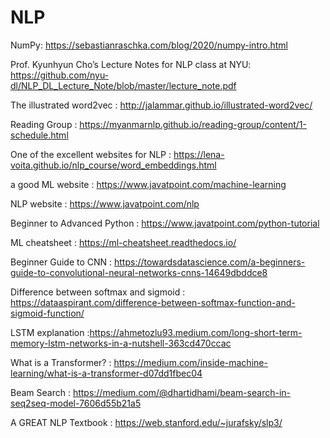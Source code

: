 # NLP
NumPy: https://sebastianraschka.com/blog/2020/numpy-intro.html

Prof. Kyunhyun Cho’s Lecture Notes for NLP class at NYU: https://github.com/nyu-dl/NLP_DL_Lecture_Note/blob/master/lecture_note.pdf

The illustrated word2vec : http://jalammar.github.io/illustrated-word2vec/

Reading Group : https://myanmarnlp.github.io/reading-group/content/1-schedule.html

One of the excellent websites for NLP : https://lena-voita.github.io/nlp_course/word_embeddings.html

a good ML website : https://www.javatpoint.com/machine-learning

NLP website : https://www.javatpoint.com/nlp

Beginner to Advanced Python : https://www.javatpoint.com/python-tutorial

ML cheatsheet : https://ml-cheatsheet.readthedocs.io/

Beginner Guide to CNN : https://towardsdatascience.com/a-beginners-guide-to-convolutional-neural-networks-cnns-14649dbddce8

Difference between softmax and sigmoid : https://dataaspirant.com/difference-between-softmax-function-and-sigmoid-function/

LSTM explanation :https://ahmetozlu93.medium.com/long-short-term-memory-lstm-networks-in-a-nutshell-363cd470ccac

What is a Transformer? : https://medium.com/inside-machine-learning/what-is-a-transformer-d07dd1fbec04

Beam Search : https://medium.com/@dhartidhami/beam-search-in-seq2seq-model-7606d55b21a5

A GREAT NLP Textbook : https://web.stanford.edu/~jurafsky/slp3/

